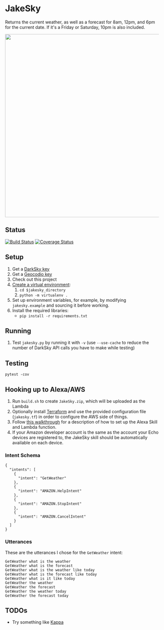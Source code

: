 # JakeSky

Returns the current weather, as well as a forecast for 8am, 12pm, and 6pm for the current date. If it's a Friday or Saturday, 10pm
is also included.

[<img src="https://darksky.net/dev/img/attribution/poweredby-oneline.png" width="600"/>](https://darksky.net/poweredby/)

## Status

[![Build Status](https://travis-ci.org/jluszcz/JakeSky.svg?branch=master)](https://travis-ci.org/jluszcz/JakeSky)
[![Coverage Status](https://coveralls.io/repos/github/jluszcz/JakeSky/badge.svg)](https://coveralls.io/github/jluszcz/JakeSky)

## Setup

1. Get a [DarkSky key](https://darksky.net/dev/)
1. Get a [Geocodio key](https://geocod.io)
1. Check out this project
1. [Create a virtual environment](http://python-guide-pt-br.readthedocs.io/en/latest/starting/install/osx/):
    1. `cd $jakesky_directory`
    1. `python -m virtualenv .`
1. Set up environment variables, for example, by modifying `jakesky.example` and sourcing it before working.
1. Install the required libraries:
    * `pip install -r requirements.txt`

## Running

1. Test `jakesky.py` by running it with `-v` (use `--use-cache` to reduce the number of DarkSky API calls you have to make while testing)

## Testing

`pytest -cov`

## Hooking up to Alexa/AWS

1. Run `build.sh` to create `JakeSky.zip`, which will be uploaded as the Lambda
1. Optionally install [Terraform](https://www.terraform.io) and use the provided configuration file (`jakesky.tf`) in order to configure the AWS side of things.
1. Follow [this walkthrough](http://moduscreate.com/build-an-alexa-skill-with-python-and-aws-lambda/) for a description of how to set up the Alexa Skill and Lambda function.
1. If your Amazon developer account is the same as the account your Echo devices are registered to, the JakeSky skill should be automatically available on each device.

### Intent Schema

```
{
  "intents": [
    {
      "intent": "GetWeather"
    },
    {
      "intent": "AMAZON.HelpIntent"
    },
    {
      "intent": "AMAZON.StopIntent"
    },
    {
      "intent": "AMAZON.CancelIntent"
    }
  ]
}
```

### Utterances

These are the utterances I chose for the `GetWeather` intent:

```
GetWeather what is the weather
GetWeather what is the forecast
GetWeather what is the weather like today
GetWeather what is the forecast like today
GetWeather what is it like today
GetWeather the weather
GetWeather the forecast
GetWeather the weather today
GetWeather the forecast today
```

## TODOs

- Try something like [Kappa](https://github.com/garnaat/kappa)
